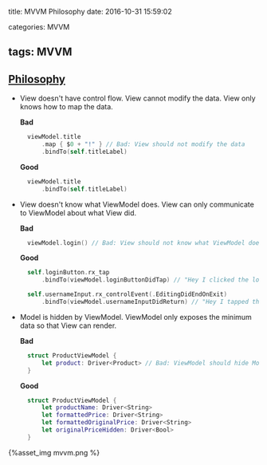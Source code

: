 title: MVVM Philosophy
date: 2016-10-31 15:59:02

categories: MVVM

tags: MVVM
---





## [Philosophy](https://github.com/devxoul/RxTodo)

- View doesn't have control flow. View cannot modify the data. View only knows how to map the data.

    **Bad**

  ```swift
    viewModel.title
        .map { $0 + "!" } // Bad: View should not modify the data
        .bindTo(self.titleLabel)
  ```

    **Good**

  ```swift
    viewModel.title
        .bindTo(self.titleLabel)
  ```

- View doesn't know what ViewModel does. View can only communicate to ViewModel about what View did.

    **Bad**

  ```swift
    viewModel.login() // Bad: View should not know what ViewModel does (login)
  ```

    **Good**

  ```swift
    self.loginButton.rx_tap
        .bindTo(viewModel.loginButtonDidTap) // "Hey I clicked the login button"

    self.usernameInput.rx_controlEvent(.EditingDidEndOnExit)
        .bindTo(viewModel.usernameInputDidReturn) // "Hey I tapped the return on username input"
  ```

- Model is hidden by ViewModel. ViewModel only exposes the minimum data so that View can render.

    **Bad**

  ```swift
    struct ProductViewModel {
        let product: Driver<Product> // Bad: ViewModel should hide Model
    }
  ```

    **Good**

  ```swift
    struct ProductViewModel {
        let productName: Driver<String>
        let formattedPrice: Driver<String>
        let formattedOriginalPrice: Driver<String>
        let originalPriceHidden: Driver<Bool>
    }
  ```

{%asset_img mvvm.png %}